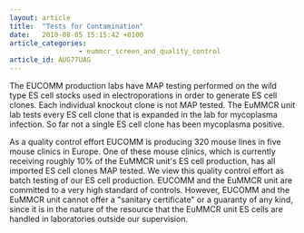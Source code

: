 ```yaml
---
layout: article
title:  "Tests for Contamination"
date:   2010-08-05 15:15:42 +0100
article_categories:
                 - eummcr_screen_and_quality_control
article_id: AUG77UAG
---
```


The EUCOMM production labs have MAP testing performed on the wild type ES cell stocks used in electroporations in order to generate ES cell clones.  Each individual knockout clone is not MAP tested.
The EuMMCR unit lab tests every ES cell clone that is expanded in the lab for mycoplasma infection. So far not a single ES cell clone has been mycoplasma positive.

As a quality control effort EUCOMM is producing 320 mouse lines in five mouse clinics in Europe.  One of these mouse clinics, which is currently receiving roughly 10% of the EuMMCR unit's ES cell production, has all imported ES cell clones MAP tested.
We view this quality control effort as batch testing of our ES cell production.
EUCOMM and the EuMMCR unit are committed to a very high standard of controls. However, EUCOMM and the EuMMCR unit cannot offer a "sanitary certificate" or a guaranty of any kind, since it is in the nature of the resource that the EuMMCR unit ES cells are handled in laboratories outside our supervision.
